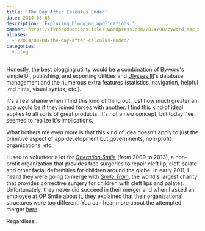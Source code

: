 ```yaml
---
title: 'The Day After Calculus Ended'
date: 2014-08-08
description: 'Exploring blogging applications.'
banner: https://fvcproductions.files.wordpress.com/2014/08/byword_mac_03.jpg
aliases:
  - /2014/08/08/the-day-after-calculus-ended/
categories:
  - blog
---
```


Honestly, the best blogging utility would be a combination of [Byword](https://bywordapp.com 'Byword')'s simple UI, publishing, and exporting utilities and [Ulysses III](https://ulyssesapp.com 'Ulysses')'s database management and the numerous extra features (statistics, navigation, helpful .md hints, visual syntax, etc.).

It's a real shame when I find this kind of thing out, just how much greater an app would be if they joined forces with another. I find this kind of ideal applies to all sorts of great products. It's not a new concept, but today I've seemed to realize it's implications.

What bothers me even more is that this kind of idea doesn't apply to just the primitive aspect of app development but governments, non-profit organizations, etc.

I used to volunteer a lot for _[Operation Smile](https://www.operationsmile.org 'Operation Smile')_ (from 2009 to 2013), a non-profit organization that provides free surgeries to repair cleft lip, cleft palate and other facial deformities for children around the globe. In early 2011, I heard they were going to merge with _[Smile Train](https://www.smiletrain.org 'Smile Train')_, the world's largest charity that provides corrective surgery for children with cleft lips and palates. Unfortunately, they never did succeed in their merger and when I asked an employee at OP Smile about it, they explained that their organizational structures were too different. You can hear more about the attempted merger [here](https://www.nytimes.com/2011/02/24/business/24smile.html?pagewanted=all 'Merger').

Regardless...
